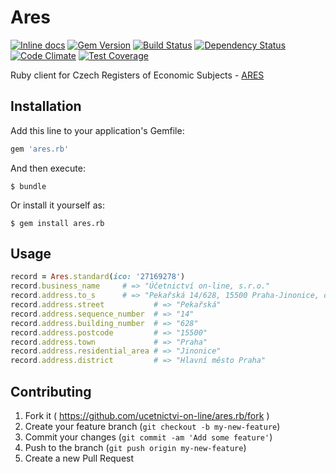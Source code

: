 # Ares

[![Inline docs](http://inch-ci.org/github/ucetnictvi-on-line/ares.rb.svg?branch=master)](http://inch-ci.org/github/ucetnictvi-on-line/ares.rb)
[![Gem Version](https://badge.fury.io/rb/ares.rb.png)](http://badge.fury.io/rb/ares.rb)
[![Build Status](https://travis-ci.org/ucetnictvi-on-line/ares.rb.png?branch=master)](https://travis-ci.org/ucetnictvi-on-line/ares.rb)
[![Dependency Status](https://gemnasium.com/ucetnictvi-on-line/ares.rb.svg)](https://gemnasium.com/ucetnictvi-on-line/ares.rb)
[![Code Climate](https://codeclimate.com/github/ucetnictvi-on-line/ares.rb/badges/gpa.svg)](https://codeclimate.com/github/ucetnictvi-on-line/ares.rb)
[![Test Coverage](https://codeclimate.com/github/ucetnictvi-on-line/ares.rb/badges/coverage.svg)](https://codeclimate.com/github/ucetnictvi-on-line/ares.rb/coverage)

Ruby client for Czech Registers of Economic Subjects - [ARES](https://cs.wikipedia.org/wiki/Administrativn%C3%AD_registr_ekonomick%C3%BDch_subjekt%C5%AF)

## Installation

Add this line to your application's Gemfile:

```ruby
gem 'ares.rb'
```

And then execute:

    $ bundle

Or install it yourself as:

    $ gem install ares.rb

## Usage

```ruby
record = Ares.standard(ico: '27169278')
record.business_name     # => "Účetnictví on-line, s.r.o."
record.address.to_s      # => "Pekařská 14/628, 15500 Praha-Jinonice, okres: Hlavní město Praha"
record.address.street           # => "Pekařská"
record.address.sequence_number  # => "14"
record.address.building_number  # => "628"
record.address.postcode         # => "15500"
record.address.town             # => "Praha"
record.address.residential_area # => "Jinonice"
record.address.district         # => "Hlavní město Praha"
```

## Contributing

1. Fork it ( https://github.com/ucetnictvi-on-line/ares.rb/fork )
2. Create your feature branch (`git checkout -b my-new-feature`)
3. Commit your changes (`git commit -am 'Add some feature'`)
4. Push to the branch (`git push origin my-new-feature`)
5. Create a new Pull Request
